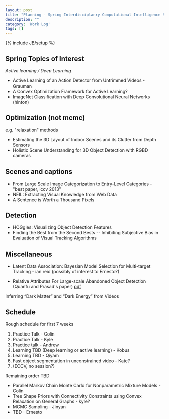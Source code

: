 ```yaml
---
layout: post
title: "Planning - Spring Interdisciplanry Computational Intelligence Seminar"
description: ""
category: 'Work Log'
tags: []
---
```

{% include JB/setup %}


Spring Topics of Interest
-------------------------

*Active learning / Deep Learning*

* Active Learning of an Action Detector from Untrimmed Videos - Grauman
* A Convex Optimization Framework for Active Learning?
* ImageNet Classification with Deep Convolutional Neural Networks (hinton)


Optimization (not mcmc)
------------------

e.g. "relaxation" methods

* Estimating the 3D Layout of Indoor Scenes and its Clutter from Depth Sensors
* Holistic Scene Understanding for 3D Object Detection with RGBD cameras

Scenes and captions
------------------

* From Large Scale Image Categorization to Entry-Level Categories - "best paper, iccv 2013"
* NEIL: Extracting Visual Knowledge from Web Data
* A Sentence is Worth a Thousand Pixels

Detection
-------------

* HOGgles: Visualizing Object Detection Features 
* Finding the Best from the Second Bests -- Inhibiting Subjective Bias in Evaluation of Visual Tracking Algorithms


Miscellaneous
----------------

* Latent Data Association: Bayesian Model Selection for Multi-target Tracking - ian reid  (possibly of interest to Ernesto?)

* Relative Attributes For Large-scale Abandoned Object Detection (Quanfu and Prasad's paper) [pdf](http://www.cv-foundation.org/openaccess/content_iccv_2013/papers/Fan_Relative_Attributes_for_2013_ICCV_paper.pdf)


Inferring “Dark Matter” and “Dark Energy” from Videos



Schedule 
--------------

Rough schedule for first 7 weeks

1. Practice Talk - Colin
2. Practice Talk - Kyle
3. Practice talk - Andrew
4. Learning TBD  (Deep learning or active learning) - Kobus
5. Learning TBD - Qiyam
6. Fast object segmentation in unconstrained video - Kate?
7. (ECCV, no session?)

Remaining order TBD

* Parallel Markov Chain Monte Carlo for Nonparametric Mixture Models - Colin
* Tree Shape Priors with Connectivity Constraints using Convex Relaxation on General Graphs - kyle?
* MCMC Sampling - Jinyan 
* TBD - Ernesto
